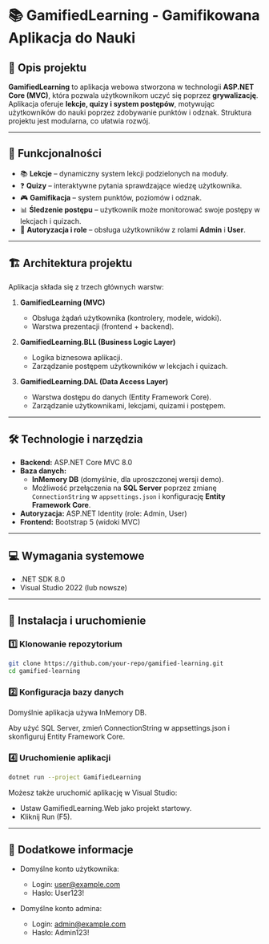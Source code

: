 # 📚 GamifiedLearning - Gamifikowana Aplikacja do Nauki

## 📖 Opis projektu

**GamifiedLearning** to aplikacja webowa stworzona w technologii **ASP.NET Core (MVC)**, która pozwala użytkownikom uczyć się poprzez **grywalizację**. Aplikacja oferuje **lekcje, quizy i system postępów**, motywując użytkowników do nauki poprzez zdobywanie punktów i odznak. Struktura projektu jest modularna, co ułatwia rozwój.

---

## 🎯 Funkcjonalności

- 📚 **Lekcje** – dynamiczny system lekcji podzielonych na moduły.
- ❓ **Quizy** – interaktywne pytania sprawdzające wiedzę użytkownika.
- 🎮 **Gamifikacja** – system punktów, poziomów i odznak.
- 📊 **Śledzenie postępu** – użytkownik może monitorować swoje postępy w lekcjach i quizach.
- 🔐 **Autoryzacja i role** – obsługa użytkowników z rolami **Admin** i **User**.

---

## 🏗 Architektura projektu

Aplikacja składa się z trzech głównych warstw:

1. **GamifiedLearning (MVC)**
   - Obsługa żądań użytkownika (kontrolery, modele, widoki).
   - Warstwa prezentacji (frontend + backend).

2. **GamifiedLearning.BLL (Business Logic Layer)**
   - Logika biznesowa aplikacji.
   - Zarządzanie postępem użytkowników w lekcjach i quizach.

3. **GamifiedLearning.DAL (Data Access Layer)**
   - Warstwa dostępu do danych (Entity Framework Core).
   - Zarządzanie użytkownikami, lekcjami, quizami i postępem.

---

## 🛠 Technologie i narzędzia

- **Backend:** ASP.NET Core MVC 8.0
- **Baza danych:**  
  - **InMemory DB** (domyślnie, dla uproszczonej wersji demo).  
  - Możliwość przełączenia na **SQL Server** poprzez zmianę `ConnectionString` w `appsettings.json` i konfigurację **Entity Framework Core**.
- **Autoryzacja:** ASP.NET Identity (role: Admin, User)
- **Frontend:** Bootstrap 5 (widoki MVC)

---

## 💻 Wymagania systemowe

- .NET SDK 8.0
- Visual Studio 2022 (lub nowsze)

---

## 🚀 Instalacja i uruchomienie

### 1️⃣ Klonowanie repozytorium
  ```bash
  git clone https://github.com/your-repo/gamified-learning.git
  cd gamified-learning
  ```

### 2️⃣ Konfiguracja bazy danych
Domyślnie aplikacja używa InMemory DB.

Aby użyć SQL Server, zmień ConnectionString w appsettings.json i skonfiguruj Entity Framework Core.

### 4️⃣ Uruchomienie aplikacji
  ```bash
  dotnet run --project GamifiedLearning
  ```

Możesz także uruchomić aplikację w Visual Studio:
- Ustaw GamifiedLearning.Web jako projekt startowy.
- Kliknij Run (F5).

---

## 📌 Dodatkowe informacje

- Domyślne konto użytkownika:
  - Login: user@example.com
  - Hasło: User123!
 
- Domyślne konto admina:
  - Login: admin@example.com
  - Hasło: Admin123!

